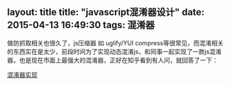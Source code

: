 layout: title
title: "javascript混淆器设计"
date: 2015-04-13 16:49:30
tags: 混淆器
---

做防抓取相关也很久了，js压缩器 如 uglify/YUI compress等很常见，而混淆相关的东西实在是太少，前段时间为了实现动态混淆js，和同事一起实现了一款js混淆器，也是现在市面上最强大的混淆器，正好在知乎看到有人问，就回答了一下：


[混淆器实现](http://www.zhihu.com/question/22841206/answer/43999530)